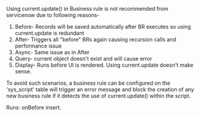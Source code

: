 Using current.update() in Business rule is not recommended from servicenow due to following reasons-
1. Before- Records will be saved automatically after BR executes so using current.update is redundant
2. After- Triggers all "before" BRs again causing recursion calls and performance issue
3. Async- Same issue as in After
4. Query- current object doesn't exist and will cause error
5. Display- Runs before UI is rendered. Using current.update doesn't make sense.

To avoid such scenarios, a business rule can be configured on the 'sys_script' table will trigger an error message and
block the creation of any new business rule if it detects the use of current.update() within the script.

Runs: onBefore insert.
